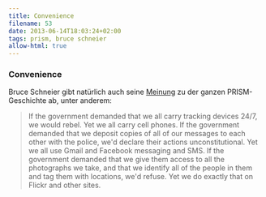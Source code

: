```yaml
---
title: Convenience
filename: 53
date: 2013-06-14T18:03:24+02:00
tags: prism, bruce schneier
allow-html: true
---
```

### Convenience

<p>Bruce Schneier gibt natürlich auch seine <a href="http://www.schneier.com/blog/archives/2013/06/trading_privacy_1.html">Meinung</a> zu der ganzen PRISM-Geschichte ab, unter anderem:</p>

<blockquote>
<p>If the government demanded that we all carry tracking devices 24/7, we would rebel. Yet we all carry cell phones. If the government demanded that we deposit copies of all of our messages to each other with the police, we'd declare their actions unconstitutional. Yet we all use Gmail and Facebook messaging and SMS. If the government demanded that we give them access to all the photographs we take, and that we identify all of the people in them and tag them with locations, we'd refuse. Yet we do exactly that on Flickr and other sites.</p>
</blockquote>


